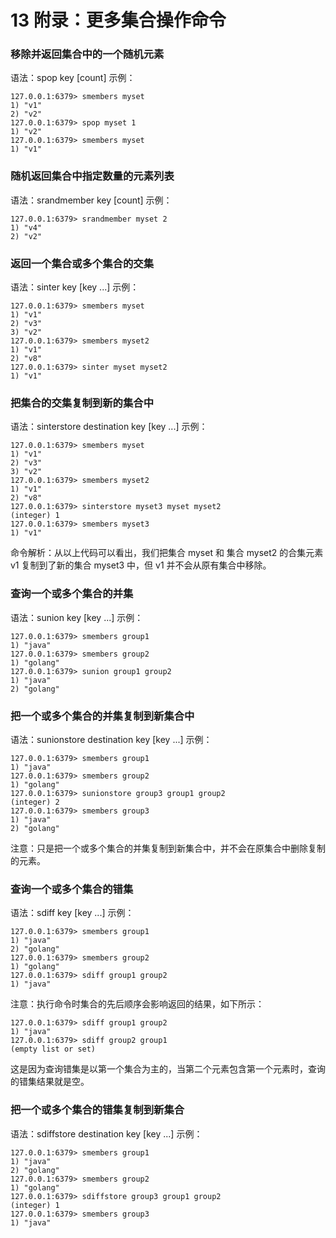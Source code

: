 # 13 附录：更多集合操作命令

### 移除并返回集合中的一个随机元素

语法：spop key [count] 示例：

```shell
127.0.0.1:6379> smembers myset
1) "v1"
2) "v2"
127.0.0.1:6379> spop myset 1
1) "v2"
127.0.0.1:6379> smembers myset
1) "v1"
```

### 随机返回集合中指定数量的元素列表

语法：srandmember key [count] 示例：

```shell
127.0.0.1:6379> srandmember myset 2
1) "v4"
2) "v2"
```

### 返回一个集合或多个集合的交集

语法：sinter key [key ...] 示例：

```shell
127.0.0.1:6379> smembers myset
1) "v1"
2) "v3"
3) "v2"
127.0.0.1:6379> smembers myset2
1) "v1"
2) "v8"
127.0.0.1:6379> sinter myset myset2
1) "v1"
```

### 把集合的交集复制到新的集合中

语法：sinterstore destination key [key ...] 示例：

```shell
127.0.0.1:6379> smembers myset
1) "v1"
2) "v3"
3) "v2"
127.0.0.1:6379> smembers myset2
1) "v1"
2) "v8"
127.0.0.1:6379> sinterstore myset3 myset myset2
(integer) 1
127.0.0.1:6379> smembers myset3
1) "v1"
```

命令解析：从以上代码可以看出，我们把集合 myset 和 集合 myset2 的合集元素 v1 复制到了新的集合 myset3 中，但 v1 并不会从原有集合中移除。

### 查询一个或多个集合的并集

语法：sunion key [key ...] 示例：

```shell
127.0.0.1:6379> smembers group1
1) "java"
127.0.0.1:6379> smembers group2
1) "golang"
127.0.0.1:6379> sunion group1 group2
1) "java"
2) "golang"
```

### 把一个或多个集合的并集复制到新集合中

语法：sunionstore destination key [key ...] 示例：

```shell
127.0.0.1:6379> smembers group1
1) "java"
127.0.0.1:6379> smembers group2
1) "golang"
127.0.0.1:6379> sunionstore group3 group1 group2
(integer) 2
127.0.0.1:6379> smembers group3
1) "java"
2) "golang"
```

注意：只是把一个或多个集合的并集复制到新集合中，并不会在原集合中删除复制的元素。

### 查询一个或多个集合的错集

语法：sdiff key [key ...] 示例：

```shell
127.0.0.1:6379> smembers group1
1) "java"
2) "golang"
127.0.0.1:6379> smembers group2
1) "golang"
127.0.0.1:6379> sdiff group1 group2
1) "java"
```

注意：执行命令时集合的先后顺序会影响返回的结果，如下所示：

```shell
127.0.0.1:6379> sdiff group1 group2
1) "java"
127.0.0.1:6379> sdiff group2 group1
(empty list or set)
```

这是因为查询错集是以第一个集合为主的，当第二个元素包含第一个元素时，查询的错集结果就是空。

### 把一个或多个集合的错集复制到新集合

语法：sdiffstore destination key [key ...] 示例：

```shell
127.0.0.1:6379> smembers group1
1) "java"
2) "golang"
127.0.0.1:6379> smembers group2
1) "golang"
127.0.0.1:6379> sdiffstore group3 group1 group2
(integer) 1
127.0.0.1:6379> smembers group3
1) "java"
```